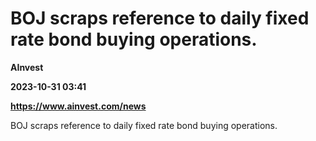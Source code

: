 # BOJ scraps reference to daily fixed rate bond buying operations.
**AInvest**

**2023-10-31 03:41**

**https://www.ainvest.com/news**

BOJ scraps reference to daily fixed rate bond buying operations.